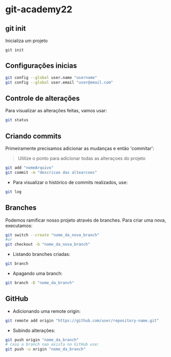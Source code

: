 # git-academy22


## git init
Inicializa um projeto
```
git init
```

## Configurações inicias

```bash
git config --global user.name "username"
git config --global user.email "user@email.com"
```

## Controle de alterações 
Para visualizar as alterações feitas, vamos usar:

```bash
git status
```

## Criando commits
Primeiramente precisamos adicionar as mudanças e então 'commitar':
> Utilize o ponto para adicionar todas as alteraçoes do projeto
```bash
git add "nomeArquivo"
git commit -m "descricao das altearcoes"
```
- Para visualizar o histórico de commits realizados, use:
```bash
git log
```

## Branches 
Podemos ramificar nosso projeto através de branches. Para criar uma nova, executamos:

```bash 
git switch --create "nome_da_nova_branch"
#or
git checkout -b "nome_da_nova_branch"
```
- Listando branches criadas:
```bash
git branch
```

- Apagando uma branch:
```bash
git branch -D "nome_da_branch"
```

## GitHub
- Adicionando uma remote origin:
```bash
git remote add origin "https://github.com/user/repository-name.git"
```

- Subindo alterações:
```bash
git push origin "nome_da_branch"
# caso a branch nao exista no GitHub use:
git push -u origin "nome_da_branch"
